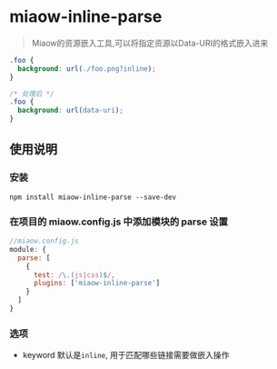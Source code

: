 # miaow-inline-parse

> Miaow的资源嵌入工具,可以将指定资源以Data-URI的格式嵌入进来


```css
.foo {
  background: url(./foo.png?inline);
}

/* 处理后 */
.foo {
  background: url(data-uri);
}
```

## 使用说明

### 安装

```
npm install miaow-inline-parse --save-dev
```

### 在项目的 miaow.config.js 中添加模块的 parse 设置

```javascript
//miaow.config.js
module: {
  parse: [
    {
      test: /\.(js|css)$/,
      plugins: ['miaow-inline-parse']
    }
  ]
}
```

### 选项

* keyword 默认是`inline`, 用于匹配哪些链接需要做嵌入操作
